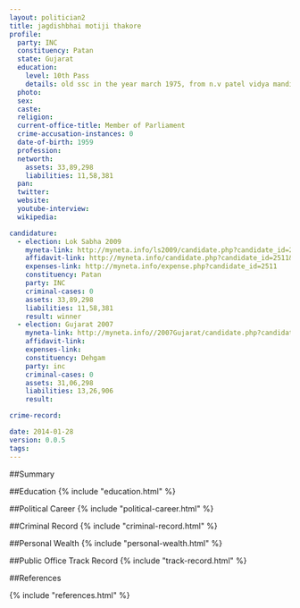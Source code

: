 ```yaml
---
layout: politician2
title: jagdishbhai motiji thakore
profile: 
  party: INC
  constituency: Patan
  state: Gujarat
  education: 
    level: 10th Pass
    details: old ssc in the year march 1975, from n.v patel vidya mandir , naroda
  photo: 
  sex: 
  caste: 
  religion: 
  current-office-title: Member of Parliament
  crime-accusation-instances: 0
  date-of-birth: 1959
  profession: 
  networth: 
    assets: 33,89,298
    liabilities: 11,58,381
  pan: 
  twitter: 
  website: 
  youtube-interview: 
  wikipedia: 

candidature: 
  - election: Lok Sabha 2009
    myneta-link: http://myneta.info/ls2009/candidate.php?candidate_id=2511
    affidavit-link: http://myneta.info/candidate.php?candidate_id=2511&scan=original
    expenses-link: http://myneta.info/expense.php?candidate_id=2511
    constituency: Patan 
    party: INC
    criminal-cases: 0
    assets: 33,89,298
    liabilities: 11,58,381
    result: winner 
  - election: Gujarat 2007
    myneta-link: http://myneta.info//2007Gujarat/candidate.php?candidate_id=516
    affidavit-link: 
    expenses-link: 
    constituency: Dehgam 
    party: inc
    criminal-cases: 0
    assets: 31,06,298
    liabilities: 13,26,906
    result:  

crime-record: 

date: 2014-01-28
version: 0.0.5
tags: 
---
```

##Summary


##Education
{% include "education.html" %}


##Political Career
{% include "political-career.html" %}


##Criminal Record
{% include "criminal-record.html" %}


##Personal Wealth
{% include "personal-wealth.html" %}


##Public Office Track Record
{% include "track-record.html" %}


##References


{% include "references.html" %}